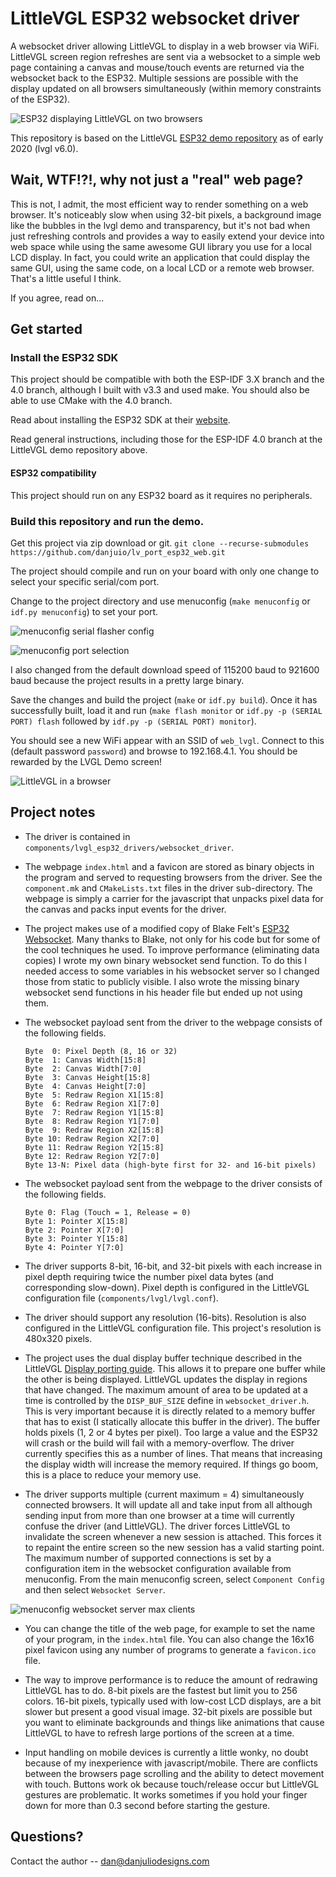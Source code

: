 # LittleVGL ESP32 websocket driver

A websocket driver allowing LittleVGL to display in a web browser via WiFi.  LittleVGL screen region refreshes are sent via a websocket to a simple web page containing a canvas and mouse/touch events are returned via the websocket back to the ESP32.  Multiple sessions are possible with the display updated on all browsers simultaneously (within memory constraints of the ESP32).

![ESP32 displaying LittleVGL on two browsers](images/esp32_lvgl_web.png)


This repository is based on the LittleVGL [ESP32 demo repository](https://github.com/littlevgl/lv_port_esp32) as of early 2020 (lvgl v6.0).

## Wait, WTF!?!, why not just a "real" web page?
This is not, I admit, the most efficient way to render something on a web browser.  It's noticeably slow when using 32-bit pixels, a background image like the bubbles in the lvgl demo and transparency, but it's not bad when just refreshing controls and provides a way to easily extend your device into web space while using the same awesome GUI library you use for a local LCD display.  In fact, you could write an application that could display the same GUI, using the same code, on a local LCD or a remote web browser.  That's a little useful I think.

If you agree, read on...

## Get started 
### Install the ESP32 SDK


This project should be compatible with both the ESP-IDF 3.X branch and the 4.0 branch, although I built with v3.3 and used make. You should also be able to use CMake with the 4.0 branch.

Read about installing the ESP32 SDK at their [website](https://esp-idf.readthedocs.io/en/latest/).

Read general instructions, including those for the ESP-IDF 4.0 branch at the LittleVGL demo repository above.

#### ESP32 compatibility
This project should run on any ESP32 board as it requires no peripherals.

### Build this repository and run the demo.

Get this project via zip download or git.
	`git clone --recurse-submodules https://github.com/danjuio/lv_port_esp32_web.git`

The project should compile and run on your board with only one change to select your specific serial/com port.

Change to the project directory and use menuconfig (`make menuconfig` or `idf.py menuconfig`) to set your port.

![menuconfig serial flasher config](images/menuconfig_1.png)

![menuconfig port selection](images/menuconfig_2.png)

I also changed from the default download speed of 115200 baud to 921600 baud because the project results in a pretty large binary.

Save the changes and build the project (`make` or `idf.py build`).  Once it has successfully built, load it and run (`make flash monitor` or `idf.py -p (SERIAL PORT) flash` followed by `idf.py -p (SERIAL PORT) monitor`).

You should see a new WiFi appear with an SSID of `web_lvgl`.  Connect to this (default password `password`) and browse to 192.168.4.1.  You should be rewarded by the LVGL Demo screen!

![LittleVGL in a browser](images/lvgl_browser.png)


## Project notes
* The driver is contained in `components/lvgl_esp32_drivers/websocket_driver`.

* The webpage `index.html` and a favicon are stored as binary objects in the program and served to requesting browsers from the driver.  See the `component.mk` and `CMakeLists.txt` files in the driver sub-directory.  The webpage is simply a carrier for the javascript that unpacks pixel data for the canvas and packs input events for the driver.

* The project makes use of a modified copy of Blake Felt's [ESP32 Websocket](https://github.com/Molorius/esp32-websocket).  Many thanks to Blake, not only for his code but for some of the cool techniques he used.  To improve performance (eliminating data copies) I wrote my own binary websocket send function.  To do this I needed access to some variables in his websocket server so I changed those from static to publicly visible.  I also wrote the missing binary websocket send functions in his header file but ended up not using them.

* The websocket payload sent from the driver to the webpage consists of the following fields.

	```
	Byte  0: Pixel Depth (8, 16 or 32)
	Byte  1: Canvas Width[15:8]
	Byte  2: Canvas Width[7:0]
	Byte  3: Canvas Height[15:8]
	Byte  4: Canvas Height[7:0]
	Byte  5: Redraw Region X1[15:8]
	Byte  6: Redraw Region X1[7:0]
	Byte  7: Redraw Region Y1[15:8]
	Byte  8: Redraw Region Y1[7:0]
	Byte  9: Redraw Region X2[15:8]
	Byte 10: Redraw Region X2[7:0]
	Byte 11: Redraw Region Y2[15:8]
	Byte 12: Redraw Region Y2[7:0]
	Byte 13-N: Pixel data (high-byte first for 32- and 16-bit pixels)
	```

* The websocket payload sent from the webpage to the driver consists of the following fields.

	```
	Byte 0: Flag (Touch = 1, Release = 0)
	Byte 1: Pointer X[15:8]
	Byte 2: Pointer X[7:0]
	Byte 3: Pointer Y[15:8]
	Byte 4: Pointer Y[7:0]
	```

* The driver supports 8-bit, 16-bit, and 32-bit pixels with each increase in pixel depth requiring twice the number pixel data bytes (and corresponding slow-down).  Pixel depth is configured in the LittleVGL configuration file (`components/lvgl/lvgl.conf`).

* The driver should support any resolution (16-bits).  Resolution is also configured in the LittleVGL configuration file.  This project's resolution is 480x320 pixels.

* The project uses the dual display buffer technique described in the LittleVGL [Display porting guide](https://docs.littlevgl.com/en/html/porting/display.html).  This allows it to prepare one buffer while the other is being displayed.  LittleVGL updates the display in regions that have changed.  The maximum amount of area to be updated at a time is controlled by the `DISP_BUF_SIZE` define in `websocket_driver.h`.  This is very important because it is directly related to a memory buffer that has to exist (I statically allocate this buffer in the driver).  The buffer holds pixels (1, 2 or 4 bytes per pixel).  Too large a value and the ESP32 will crash or the build will fail with a memory-overflow.  The driver currently specifies this as a number of lines.  That means that increasing the display width will increase the memory required.  If things go boom, this is a place to reduce your memory use.

* The driver supports multiple (current maximum = 4) simultaneously connected browsers.  It will update all and take input from all although sending input from more than one browser at a time will currently confuse the driver (and LittleVGL).  The driver forces LittleVGL to invalidate the screen whenever a new session is attached.  This forces it to repaint the entire screen so the new session has a valid starting point.  The maximum number of supported connections is set by a configuration item in the websocket configuration available from menuconfig.  From the main menuconfig screen, select `Component Config` and then select `Websocket Server`.

![menuconfig websocket server max clients](images/menuconfig_3.png)

* You can change the title of the web page, for example to set the name of your program, in the `index.html` file.  You can also change the 16x16 pixel favicon using any number of programs to generate a `favicon.ico` file.

* The way to improve performance is to reduce the amount of redrawing LittleVGL has to do.  8-bit pixels are the fastest but limit you to 256 colors.  16-bit pixels, typically used with low-cost LCD displays, are a bit slower but present a good visual image.  32-bit pixels are possible but you want to eliminate backgrounds and things like animations that cause LittleVGL to have to refresh large portions of the screen at a time.

* Input handling on mobile devices is currently a little wonky, no doubt because of my inexperience with javascript/mobile.  There are conflicts between the browsers page scrolling and the ability to detect movement with touch.  Buttons work ok because touch/release occur but LittleVGL gestures are problematic.  It works sometimes if you hold your finger down for more than 0.3 second before starting the gesture.

## Questions?

Contact the author -- dan@danjuliodesigns.com
